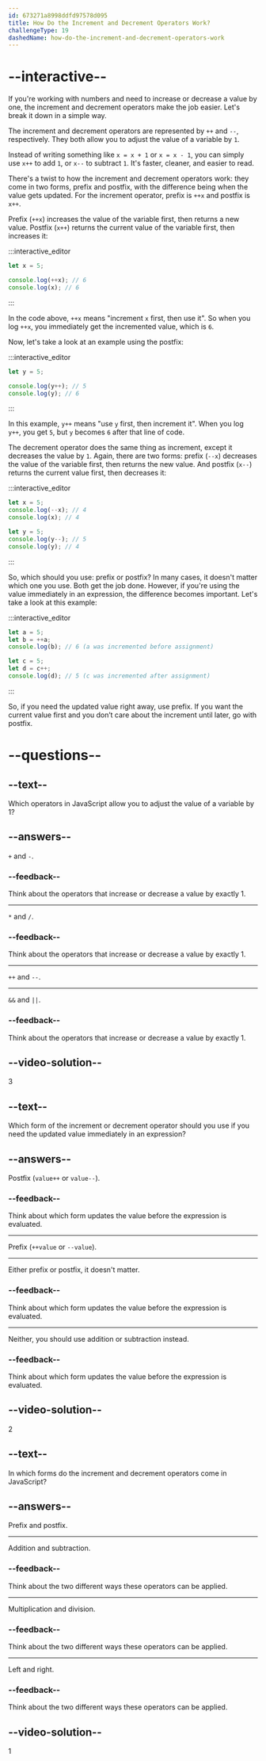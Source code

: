 ```yaml
---
id: 673271a8998ddfd97578d095
title: How Do the Increment and Decrement Operators Work?
challengeType: 19
dashedName: how-do-the-increment-and-decrement-operators-work
---
```


# --interactive--

If you're working with numbers and need to increase or decrease a value by one, the increment and decrement operators make the job easier. Let's break it down in a simple way.

The increment and decrement operators are represented by `++` and `--`, respectively. They both allow you to adjust the value of a variable by `1`.

Instead of writing something like `x = x + 1` or `x = x - 1`, you can simply use `x++` to add `1`, or `x--` to subtract `1`. It's faster, cleaner, and easier to read.

There's a twist to how the increment and decrement operators work: they come in two forms, prefix and postfix, with the difference being when the value gets updated. For the increment operator, prefix is `++x` and postfix is `x++`.

Prefix (`++x`) increases the value of the variable first, then returns a new value. Postfix (`x++`) returns the current value of the variable first, then increases it:

:::interactive_editor

```js
let x = 5;

console.log(++x); // 6
console.log(x); // 6
```

:::

In the code above, `++x` means "increment `x` first, then use it". So when you log `++x`, you immediately get the incremented value, which is `6`.

Now, let's take a look at an example using the postfix:

:::interactive_editor

```js
let y = 5;

console.log(y++); // 5
console.log(y); // 6
```

:::

In this example, `y++` means "use `y` first, then increment it". When you log `y++`, you get `5`, but `y` becomes `6` after that line of code.

The decrement operator does the same thing as increment, except it decreases the value by `1`. Again, there are two forms: prefix (`--x`) decreases the value of the variable first, then returns the new value. And postfix (`x--`) returns the current value first, then decreases it:

:::interactive_editor

```js
let x = 5;
console.log(--x); // 4
console.log(x); // 4

let y = 5;
console.log(y--); // 5
console.log(y); // 4
```

:::

So, which should you use: prefix or postfix? In many cases, it doesn't matter which one you use. Both get the job done. However, if you're using the value immediately in an expression, the difference becomes important. Let's take a look at this example:

:::interactive_editor

```js
let a = 5;
let b = ++a;
console.log(b); // 6 (a was incremented before assignment)

let c = 5;
let d = c++;
console.log(d); // 5 (c was incremented after assignment)
```

:::

So, if you need the updated value right away, use prefix. If you want the current value first and you don’t care about the increment until later, go with postfix.

# --questions--

## --text--

Which operators in JavaScript allow you to adjust the value of a variable by 1?

## --answers--

`+` and `-`.

### --feedback--

Think about the operators that increase or decrease a value by exactly 1.

---

`*` and `/`.

### --feedback--

Think about the operators that increase or decrease a value by exactly 1.

---

`++` and `--`.

---

`&&` and `||`.

### --feedback--

Think about the operators that increase or decrease a value by exactly 1.

## --video-solution--

3

## --text--

Which form of the increment or decrement operator should you use if you need the updated value immediately in an expression?

## --answers--

Postfix (`value++` or `value--`).

### --feedback--

Think about which form updates the value before the expression is evaluated.

---

Prefix (`++value` or `--value`).

---

Either prefix or postfix, it doesn't matter.

### --feedback--

Think about which form updates the value before the expression is evaluated.

---

Neither, you should use addition or subtraction instead.

### --feedback--

Think about which form updates the value before the expression is evaluated.

## --video-solution--

2

## --text--

In which forms do the increment and decrement operators come in JavaScript?

## --answers--

Prefix and postfix.

---

Addition and subtraction.

### --feedback--

Think about the two different ways these operators can be applied.

---

Multiplication and division.

### --feedback--

Think about the two different ways these operators can be applied.

---

Left and right.

### --feedback--

Think about the two different ways these operators can be applied.

## --video-solution--

1
